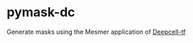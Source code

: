 # pymask-dc
Generate masks using the Mesmer application of [Deepcell-tf](https://github.com/vanvalenlab/deepcell-tf)
